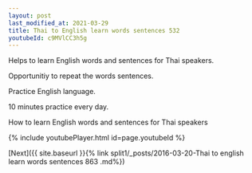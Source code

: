```yaml
---
layout: post
last_modified_at: 2021-03-29
title: Thai to English learn words sentences 532 
youtubeId: c9MVlCC3h5g
---
```

 
 
Helps to learn English words and sentences for Thai speakers.

Opportunitiy to repeat the words sentences. 

Practice English language. 
 
10 minutes practice every day. 
 
How to learn English words and sentences for Thai speakers 
 
{% include youtubePlayer.html id=page.youtubeId %}
 
 
[Next]({{ site.baseurl }}{% link  split1/_posts/2016-03-20-Thai to english learn words sentences 863 .md%})
 
